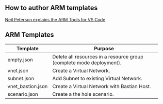 ## How to author ARM templates
[Neil Peterson explains the ARM Tools for VS Code](https://channel9.msdn.com/Shows/IT-Ops-Talk/Azure-Resource-Manager-Tools-for-VS-Code)

## ARM Templates
| Template          | Purpose      |
|-------------------|--------------|
| empty.json        | Delete all resources in a resource group (complete mode deployment). |
| vnet.json         | Create a Virtual Network. |
| subnet.json       | Add Subnet to existing Virtual Network. |
| vnet_bastion.json | Create a Virtual Network with Bastian Host. |
| scenario.json     | Create a the hole scenario. |